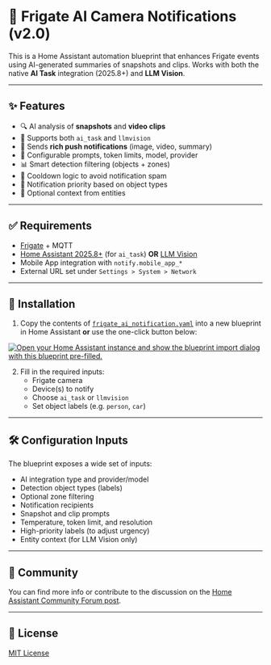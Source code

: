# 📸 Frigate AI Camera Notifications (v2.0)

This is a Home Assistant automation blueprint that enhances Frigate events using AI-generated summaries of snapshots and clips. Works with both the native **AI Task** integration (2025.8+) and **LLM Vision**.

---

## ✨ Features

- 🔍 AI analysis of **snapshots** and **video clips**
- 🧠 Supports both `ai_task` and `llmvision`
- 📱 Sends **rich push notifications** (image, video, summary)
- 🧠 Configurable prompts, token limits, model, provider
- 📊 Smart detection filtering (objects + zones)
- 🔁 Cooldown logic to avoid notification spam
- 🔔 Notification priority based on object types
- 📎 Optional context from entities

---

## ✅ Requirements

- [Frigate](https://docs.frigate.video/) + MQTT
- [Home Assistant 2025.8+](https://www.home-assistant.io/) (for `ai_task`) **OR**
  [LLM Vision](https://github.com/valentinfrlch/ha-llmvision)
- Mobile App integration with `notify.mobile_app_*`
- External URL set under `Settings > System > Network`

---

## 🚀 Installation

1. Copy the contents of [`frigate_ai_notification.yaml`](./frigate_ai_notification.yaml) into a new blueprint in Home Assistant **or** use the one-click button below:

[![Open your Home Assistant instance and show the blueprint import dialog with this blueprint pre-filled.](https://my.home-assistant.io/badges/blueprint_import.svg)](https://my.home-assistant.io/redirect/blueprint_import/?blueprint_url=https%3A%2F%2Fgithub.com%2FBradw-17%2Ffrigate-ai-notifications%2Fblob%2Fmain%2Fblueprints%2Fautomation%2Ffrigate_ai_notifications.yaml)

2. Fill in the required inputs:
   - Frigate camera
   - Device(s) to notify
   - Choose `ai_task` or `llmvision`
   - Set object labels (e.g. `person`, `car`)

---

## 🛠️ Configuration Inputs

The blueprint exposes a wide set of inputs:

- AI integration type and provider/model
- Detection object types (labels)
- Optional zone filtering
- Notification recipients
- Snapshot and clip prompts
- Temperature, token limit, and resolution
- High-priority labels (to adjust urgency)
- Entity context (for LLM Vision only)

---

## 💬 Community

You can find more info or contribute to the discussion on the [Home Assistant Community Forum post](https://community.home-assistant.io/t/ai-enhanced-frigate-camera-notifications-with-llm-support/).

---

## 📜 License

[MIT License](./LICENSE)

